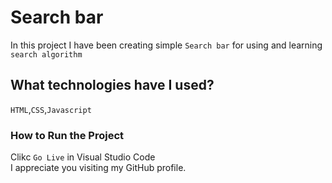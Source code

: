 # Search bar

In this project I have been creating simple `Search bar` for using and learning `search algorithm`

## What technologies have I used?
`HTML`,`CSS`,`Javascript`

### How to Run the Project

Clikc `Go Live` in Visual Studio Code
<br>
I appreciate you visiting my GitHub profile.
